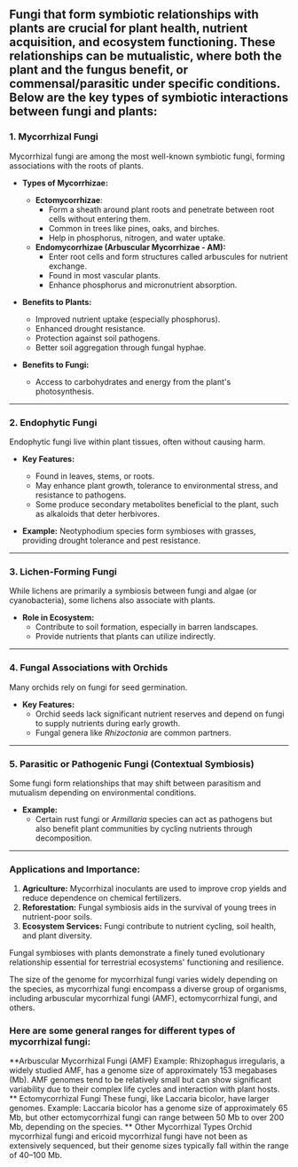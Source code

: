 Fungi that form symbiotic relationships with plants are crucial for plant health, nutrient acquisition, and ecosystem functioning. 
These relationships can be mutualistic, where both the plant and the fungus benefit, or commensal/parasitic under specific conditions. Below are the key types of symbiotic interactions between fungi and plants:
---
### **1. Mycorrhizal Fungi**
Mycorrhizal fungi are among the most well-known symbiotic fungi, forming associations with the roots of plants.
- **Types of Mycorrhizae:**
  - **Ectomycorrhizae**:
    - Form a sheath around plant roots and penetrate between root cells without entering them.
    - Common in trees like pines, oaks, and birches.
    - Help in phosphorus, nitrogen, and water uptake.
  - **Endomycorrhizae (Arbuscular Mycorrhizae - AM):**
    - Enter root cells and form structures called arbuscules for nutrient exchange.
    - Found in most vascular plants.
    - Enhance phosphorus and micronutrient absorption.
- **Benefits to Plants:**
  - Improved nutrient uptake (especially phosphorus).
  - Enhanced drought resistance.
  - Protection against soil pathogens.
  - Better soil aggregation through fungal hyphae.

- **Benefits to Fungi:**
  - Access to carbohydrates and energy from the plant's photosynthesis.

---
### **2. Endophytic Fungi**
Endophytic fungi live within plant tissues, often without causing harm.

- **Key Features:**
  - Found in leaves, stems, or roots.
  - May enhance plant growth, tolerance to environmental stress, and resistance to pathogens.
  - Some produce secondary metabolites beneficial to the plant, such as alkaloids that deter herbivores.

- **Example:** Neotyphodium species form symbioses with grasses, providing drought tolerance and pest resistance.

---

### **3. Lichen-Forming Fungi**
While lichens are primarily a symbiosis between fungi and algae (or cyanobacteria), some lichens also associate with plants.

- **Role in Ecosystem:**
  - Contribute to soil formation, especially in barren landscapes.
  - Provide nutrients that plants can utilize indirectly.

---

### **4. Fungal Associations with Orchids**
Many orchids rely on fungi for seed germination.

- **Key Features:**
  - Orchid seeds lack significant nutrient reserves and depend on fungi to supply nutrients during early growth.
  - Fungal genera like *Rhizoctonia* are common partners.

---

### **5. Parasitic or Pathogenic Fungi (Contextual Symbiosis)**
Some fungi form relationships that may shift between parasitism and mutualism depending on environmental conditions.

- **Example:**
  - Certain rust fungi or *Armillaria* species can act as pathogens but also benefit plant communities by cycling nutrients through decomposition.

---

### **Applications and Importance:**
1. **Agriculture:** Mycorrhizal inoculants are used to improve crop yields and reduce dependence on chemical fertilizers.
2. **Reforestation:** Fungal symbiosis aids in the survival of young trees in nutrient-poor soils.
3. **Ecosystem Services:** Fungi contribute to nutrient cycling, soil health, and plant diversity.

Fungal symbioses with plants demonstrate a finely tuned evolutionary relationship essential for terrestrial ecosystems' functioning and resilience.

The size of the genome for mycorrhizal fungi varies widely depending on the species, as mycorrhizal fungi encompass a diverse group of organisms, including arbuscular mycorrhizal fungi (AMF), ectomycorrhizal fungi, and others.

### Here are some general ranges for different types of mycorrhizal fungi:

**Arbuscular Mycorrhizal Fungi (AMF)
   Example: Rhizophagus irregularis, a widely studied AMF, has a genome size of approximately 153 megabases (Mb).
   AMF genomes tend to be relatively small but can show significant variability due to their complex life cycles and interaction with plant hosts.
** Ectomycorrhizal Fungi
   These fungi, like Laccaria bicolor, have larger genomes.
   Example: Laccaria bicolor has a genome size of approximately 65 Mb, but other ectomycorrhizal fungi can range between 50 Mb to over 200 Mb, depending on the species.
** Other Mycorrhizal Types
   Orchid mycorrhizal fungi and ericoid mycorrhizal fungi have not been as extensively sequenced, but their genome sizes typically fall within the range of 40–100 Mb.
